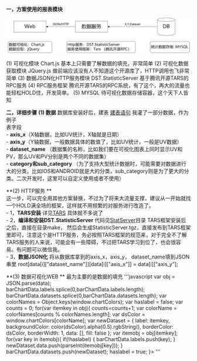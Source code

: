 **一，方案使用的报表模块**

<img src="https://github.com/seafitliu/data_statistic/blob/master/Docs/%E7%BB%9F%E8%AE%A1%E6%8A%A5%E8%A1%A8%E6%A8%A1%E5%9D%97.jpg">


(1) 可视化模块  Chart.js  基本上只需要了解数据的填充，非常简单
(2) 可视化数据获取模块  JQuery.js    做前端应该没有人不知道这个开源库了，HTTP调用也飞非常简单
(3) 数据JSON化HTTP服务模块  DST.StatisticServer  基于腾讯开源TARS的RPC服务
(4) RPC服务框架   腾讯开源TARS的RPC系统，有了这个，再大的流量也能轻松HOLD住，开发简单。
(5) MYSQL   待可视化数据存储容器，这个天下人皆知
  
**二，详细步骤**
 **(1) 数据**    数据库安装好后，建表 [建表语句](https://github.com/seafitliu/data_statistic/blob/master/Docs/data_stat.sql)  我灌了一部分数据，作为例子  
         表字段    
         - **axis_x**（X轴数据，比如UV统计，X轴就是日期）  
         - **axis_y**（Y轴数据，一般数据具体的数值了，比如UV统计，一般是UV数据）  
         - **dataset_name** （数据集的名称，比如我们要在可视化图表上同时显示UV和PV，那么UV和PV分别是两个不同的数据集）  
         - **category和sub_category**  （为了支持大型统计数据时，可能需要对数据进行大的分类，比如IOS和ANDROID就是大的分类，sub_category则是为了更大的分类。二次开发时，这里可以自定义使用或者不使用）  
 
 
 **(2) HTTP服务 **   
      这一步，可以完全用其他方案替换，不过为了将来大流量支撑，建议从一开始就找一个HOLD满全场的框架，这样就不用频繁的对服务进行改造了。  
      - 1，**TARS安装**  详见[TARS](https://github.com/TarsCloud/Tars)  具体就不多说了  
      - 2，**编译和安装DST.StatisticServer**    代码见[StatServer](https://github.com/seafitliu/data_statistic/tree/master/StatServer)目录 TARS框架安装后之后，直接在目录make， 然后会生成StatisticServer.tgz，直接发布到TARS框架里即可，注意这个是HTTP服务，务必按照TARS框架的规范来，对于完全不了解TARS服务的人来说，可能会有一些障碍，不过把TARS学习到位了，也会很容易。有问题可以微信我。  
      - 3，**数据JSON化**     将从数据库拿到的axis_x，axis_y， dataset_name填到JSON串里  root[data[i]["dataset_name"]][data[i]["axis_x"]] = data[i]["axis_y"];   
  
 **(3) 数据可视化WEB ** 
     最为主要的是数据的填充
         '''javascript
	 var obj = JSON.parse(data);
				barChartData.labels.splice(0,barChartData.labels.length);
				barChartData.datasets.splice(0,barChartData.datasets.length);
				var colorNames = Object.keys(window.chartColors);
				var haslabel = false;
				var counts = 0;
				for(var itemkey in obj){
					counts=counts+1;
					var colorName = colorNames[counts % colorNames.length];
			        var dsColor = window.chartColors[colorName];
					var newDataset = {
						label: itemkey,
						backgroundColor: color(dsColor).alpha(0.5).rgbString(),
						borderColor: dsColor,
						borderWidth: 1,
						data: [],
						fill: false
					};
					var itemobj = obj[itemkey];
					for(var key in itemobj){
						if(!haslabel) {
							barChartData.labels.push(key);
						}
						newDataset.data.push(parseInt(itemobj[key]));
					}
					barChartData.datasets.push(newDataset);
					haslabel = true;
				}>
'''
